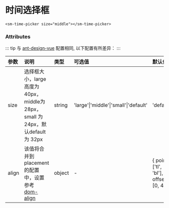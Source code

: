 # 时间选择框

```vue
<sm-time-picker size="middle"></sm-time-picker>
```

### Attributes

::: tip
与 [ant-design-vue](https://1x.antdv.com/components/time-picker-cn/#API) 配置相同, 以下配置有所差异：
:::

| 参数       | 说明                                                                                                          | 类型    | 可选值 | 默认值 |
| :--------- | :------------------------------------------------------------------------------------------------------------ | :------ | :----- | :----- |
| size  | 选择框大小，large 高度为 40px，middle为28px，small 为 24px，默认default为 32px                                     | string  | 'large'\|'middle'\|'small'\|'default'     | 'default'      |
| align  | 该值将合并到 placement 的配置中，设置参考 [dom-align](https://github.com/yiminghe/dom-align)                    | object  | -    | { points: ['tl', 'bl'], offset: [0, 4] }     |

